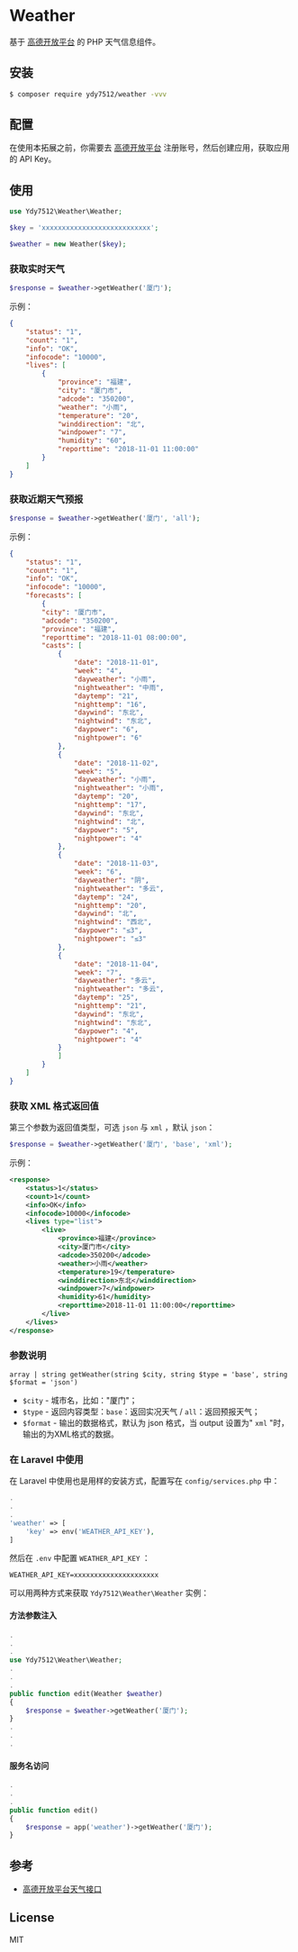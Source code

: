 # Weather

基于 [高德开放平台](https://lbs.amap.com/dev/id/newuser) 的 PHP 天气信息组件。

## 安装

```bash
$ composer require ydy7512/weather -vvv
```

## 配置

在使用本拓展之前，你需要去 [高德开放平台](https://lbs.amap.com/dev/id/newuser) 注册账号，然后创建应用，获取应用的 API Key。

## 使用

```php
use Ydy7512\Weather\Weather;

$key = 'xxxxxxxxxxxxxxxxxxxxxxxxxxx';

$weather = new Weather($key);
```

### 获取实时天气

```php
$response = $weather->getWeather('厦门');
```
示例：
```json
{
    "status": "1",
    "count": "1",
    "info": "OK",
    "infocode": "10000",
    "lives": [
        {
            "province": "福建",
            "city": "厦门市",
            "adcode": "350200",
            "weather": "小雨",
            "temperature": "20",
            "winddirection": "北",
            "windpower": "7",
            "humidity": "60",
            "reporttime": "2018-11-01 11:00:00"
        }
    ]
}
```

### 获取近期天气预报

```php
$response = $weather->getWeather('厦门', 'all');
```
示例：
```json
{
    "status": "1",
    "count": "1",
    "info": "OK",
    "infocode": "10000",
    "forecasts": [
        {
        "city": "厦门市",
        "adcode": "350200",
        "province": "福建",
        "reporttime": "2018-11-01 08:00:00",
        "casts": [
            {
                "date": "2018-11-01",
                "week": "4",
                "dayweather": "小雨",
                "nightweather": "中雨",
                "daytemp": "21",
                "nighttemp": "16",
                "daywind": "东北",
                "nightwind": "东北",
                "daypower": "6",
                "nightpower": "6"
            },
            {
                "date": "2018-11-02",
                "week": "5",
                "dayweather": "小雨",
                "nightweather": "小雨",
                "daytemp": "20",
                "nighttemp": "17",
                "daywind": "东北",
                "nightwind": "北",
                "daypower": "5",
                "nightpower": "4"
            },
            {
                "date": "2018-11-03",
                "week": "6",
                "dayweather": "阴",
                "nightweather": "多云",
                "daytemp": "24",
                "nighttemp": "20",
                "daywind": "北",
                "nightwind": "西北",
                "daypower": "≤3",
                "nightpower": "≤3"
            },
            {
                "date": "2018-11-04",
                "week": "7",
                "dayweather": "多云",
                "nightweather": "多云",
                "daytemp": "25",
                "nighttemp": "21",
                "daywind": "东北",
                "nightwind": "东北",
                "daypower": "4",
                "nightpower": "4"
            }
            ]
        }
    ]
}
```

### 获取 XML 格式返回值

第三个参数为返回值类型，可选 `json` 与 `xml` ，默认 `json`：
```php
$response = $weather->getWeather('厦门', 'base', 'xml');
```
示例：
```xml
<response>
    <status>1</status>
    <count>1</count>
    <info>OK</info>
    <infocode>10000</infocode>
    <lives type="list">
        <live>
            <province>福建</province>
            <city>厦门市</city>
            <adcode>350200</adcode>
            <weather>小雨</weather>
            <temperature>19</temperature>
            <winddirection>东北</winddirection>
            <windpower>7</windpower>
            <humidity>61</humidity>
            <reporttime>2018-11-01 11:00:00</reporttime>
        </live>
    </lives>
</response>
```

### 参数说明

```text
array | string getWeather(string $city, string $type = 'base', string $format = 'json')
```
* `$city` - 城市名，比如："厦门"；
* `$type` - 返回内容类型：`base`：返回实况天气 / `all`：返回预报天气；
* `$format` - 输出的数据格式，默认为 json 格式，当 output 设置为" `xml` "时，输出的为XML格式的数据。

### 在 Laravel 中使用

在 Laravel 中使用也是用样的安装方式，配置写在 `config/services.php` 中：
```php
.
.
.
'weather' => [
    'key' => env('WEATHER_API_KEY'),
]
```
然后在 `.env` 中配置 `WEATHER_API_KEY` ：
```text
WEATHER_API_KEY=xxxxxxxxxxxxxxxxxxxxx
```
可以用两种方式来获取 `Ydy7512\Weather\Weather` 实例：

#### 方法参数注入

```php
.
.
.
use Ydy7512\Weather\Weather;
.
.
.
public function edit(Weather $weather)
{
    $response = $weather->getWeather('厦门');
}
.
.
.
```

#### 服务名访问
```php
.
.
.
public function edit()
{
    $response = app('weather')->getWeather('厦门');
}
```

## 参考

* [高德开放平台天气接口](https://lbs.amap.com/api/webservice/guide/api/weatherinfo/)

## License

MIT